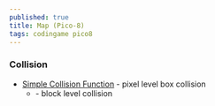 ```yaml
---
published: true
title: Map (Pico-8)
tags: codingame pico8
---
```

> 

### Collision

- [Simple Collision Function](https://www.lexaloffle.com/bbs/?tid=3116) - pixel level box collision
	- []() - block level collision
